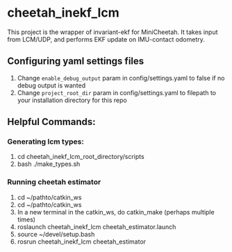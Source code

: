 # cheetah_inekf_lcm
This project is the wrapper of invariant-ekf for MiniCheetah. It takes input from LCM/UDP, and performs EKF update on IMU-contact odometry. 

## Configuring yaml settings files
1. Change `enable_debug_output` param in config/settings.yaml to false if no debug output is wanted
2. Change `project_root_dir` param in config/settings.yaml to filepath to your installation directory for this repo

## Helpful Commands:

### Generating lcm types:
1. cd cheetah_inekf_lcm_root_directory/scripts
2. bash ./make_types.sh
    
### Running cheetah estimator
1. cd ~/pathto/catkin_ws
1. cd ~/pathto/catkin_ws
2. In a new terminal in the catkin_ws, do catkin_make (perhaps multiple times)
3. roslaunch cheetah_inekf_lcm cheetah_estimator.launch
4. source ~/devel/setup.bash
5. rosrun cheetah_inekf_lcm cheetah_estimator
